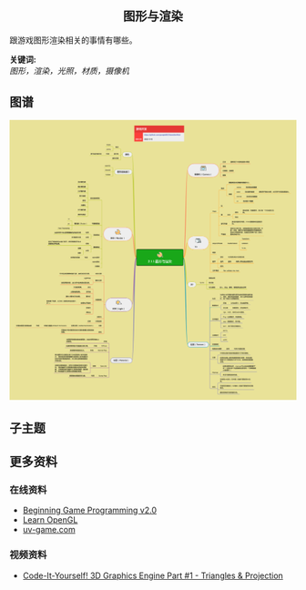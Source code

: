 <h2 align="center">图形与渲染</h2>
<p>
跟游戏图形渲染相关的事情有哪些。
</p>

**关键词:**<br/>
*图形，渲染，光照，材质，摄像机*

## 图谱
![图片加载中...](../exports/2.1.1.图形与渲染.png?raw=true)

## 子主题

## 更多资料
### 在线资料
* [Beginning Game Programming v2.0](https://lazyfoo.net/tutorials/SDL/)
* [Learn OpenGL](https://learnopengl.com/)
* [uv-game.com](https://uv-game.com/intro)
### 视频资料
* [Code-It-Yourself! 3D Graphics Engine Part #1 - Triangles & Projection](https://www.youtube.com/watch?v=ih20l3pJoeU)